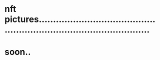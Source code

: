 # nft pictures............................................................................................
# soon..
